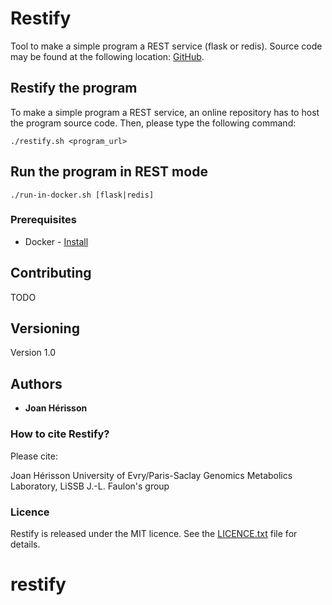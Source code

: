 # Restify

Tool to make a simple program a REST service (flask or redis). Source code may be found at the following location: [GitHub](https://github.com/brsynth/restify).

## Restify the program

To make a simple program a REST service, an online repository has to host the program source code. Then, please type the following command:
```
./restify.sh <program_url>
```

## Run the program in REST mode

```
./run-in-docker.sh [flask|redis]
```

### Prerequisites

* Docker - [Install](https://docs.docker.com/v17.09/engine/installation/)

## Contributing

TODO

## Versioning

Version 1.0

## Authors

* **Joan Hérisson**

### How to cite Restify?
Please cite:

Joan Hérisson
University of Evry/Paris-Saclay
Genomics Metabolics Laboratory, LiSSB
J.-L. Faulon's group

### Licence
Restify is released under the MIT licence. See the [LICENCE.txt](https://github.com/brsynth/restify/blob/master/LICENSE.txt) file for details.


# restify
